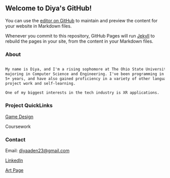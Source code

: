 ## Welcome to Diya's GitHub! 

You can use the [editor on GitHub](https://github.com/diyaAden/diyaAden/edit/master/index.md) to maintain and preview the content for your website in Markdown files.

Whenever you commit to this repository, GitHub Pages will run [Jekyll](https://jekyllrb.com/) to rebuild the pages in your site, from the content in your Markdown files.

### About


```markdown

My name is Diya, and I'm a rising sophomore at The Ohio State University. I'm 
majoring in Computer Science and Engineering. I've been programming in Java for 
5+ years, and have also gained proficiency in a variety of other languages through 
project work and self-learning.

One of my biggest interests in the tech industry is XR applications. 

```

### Project QuickLinks 

[Game Design](https://github.com/diyaAden/diyaAden/blob/master/gameDesign.md)

Coursework

### Contact

Email: diyaaden23@gmail.com

[LinkedIn](https://help.github.com/categories/github-pages-basics/)

[Art Page](https://github.com/contact)
